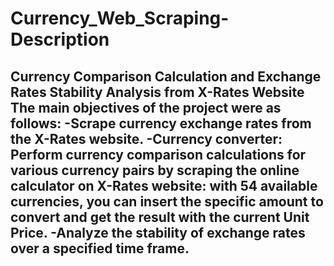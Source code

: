 # Currency_Web_Scraping-Description
Currency Comparison Calculation and Exchange Rates Stability Analysis from X-Rates Website
The main objectives of the project were as follows: 
-Scrape currency exchange rates from the X-Rates website. 
-Currency converter:
Perform currency comparison calculations for various currency pairs by scraping the online calculator on X-Rates website:
with 54 available currencies, you can insert the specific amount to convert and get the result with the current Unit Price.
-Analyze the stability of exchange rates over a specified time frame.
-
